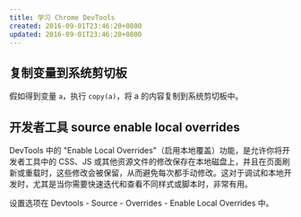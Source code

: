 ```yaml
---
title: 学习 Chrome DevTools
created: 2016-09-01T23:46:20+0800
updated: 2016-09-01T23:46:20+0800
---
```



## 复制变量到系统剪切板

假如得到变量 `a`，执行 `copy(a)`，将 a 的内容复制到系统剪切板中。

## 开发者工具 source enable local overrides

DevTools 中的 "Enable Local Overrides"（启用本地覆盖）功能，是允许你将开发者工具中的 CSS、JS 或其他资源文件的修改保存在本地磁盘上，并且在页面刷新或重载时，这些修改会被保留，从而避免每次都手动修改。这对于调试和本地开发时，尤其是当你需要快速迭代和查看不同样式或脚本时，非常有用。

设置选项在 Devtools - Source - Overrides - Enable Local Overrides 中。
